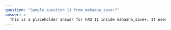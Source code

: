```yaml
---
question: "Sample question 11 from mahaana_save+?"
answer: >
  This is a placeholder answer for FAQ 11 inside mahaana_save+. It uses proper YAML block formatting to avoid any parsing issues.
---
```


